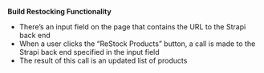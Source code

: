 **Build Restocking Functionality**


<ul>
  <li>There’s an input field on the page that contains the URL to the Strapi back end</li>
  <li>When a user clicks the “ReStock Products” button, a call is made to the Strapi back end specified in the input field</li>
  <li>The result of this call is an updated list of products</li>
</ul>
